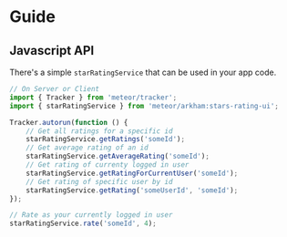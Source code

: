 # Guide

## Javascript API

There's a simple `starRatingService` that can be used in your app code.

```js
// On Server or Client
import { Tracker } from 'meteor/tracker';
import { starRatingService } from 'meteor/arkham:stars-rating-ui';

Tracker.autorun(function () {
    // Get all ratings for a specific id
    starRatingService.getRatings('someId');
    // Get average rating of an id
    starRatingService.getAverageRating('someId');
    // Get rating of currenty logged in user
    starRatingService.getRatingForCurrentUser('someId');
    // Get rating of specific user by id
    starRatingService.getRating('someUserId', 'someId');
});

// Rate as your currently logged in user
starRatingService.rate('someId', 4);
```

